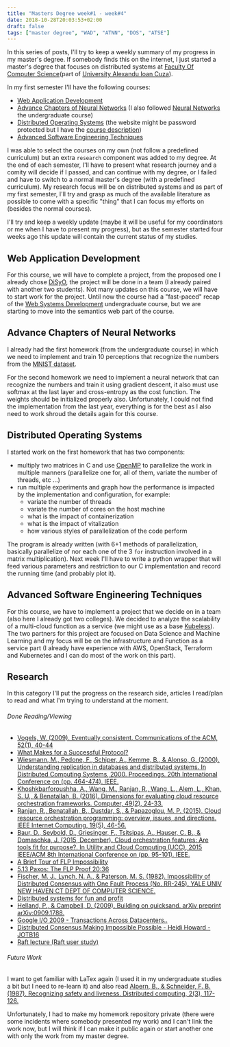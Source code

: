 ```yaml
---
title: "Masters Degree week#1 - week#4"
date: 2018-10-28T20:03:53+02:00
draft: false
tags: ["master degree", "WAD", "ATNN", "DOS", "ATSE"]
---
```


In this series of posts, I'll try to keep a weekly summary of my progress in my master's degree.
If somebody finds this on the internet, I just started a master's degree that focuses on distributed systems at [Faculty Of Computer Science][info-iasi](part of [University Alexandu Ioan Cuza][uaic]).
<!--more-->

In my first semester I'll have the following courses:

- [Web Application Development][wad]
- [Advance Chapters of Neural Networks][acnn] (I also followed [Neural Networks][nn] the undergraduate course)
- [Distributed Operating Systems][sod] (the website might be password protected but I have the [course description][sod-cd])
- [Advanced Software Engineering Techniques][aset]

I was able to select the courses on my own (not follow a predefined curriculum) but an extra `research` component was added to my degree.
At the end of each semester, I'll have to present what research journey and a comity will decide if I passed, and can continue with my degree, or I
failed and have to switch to a normal master's degree (with a predefined curriculum). My research focus will be on distributed systems and as part of my
first semester, I'll try and grasp as much of the available literature as possible to come with a specific "thing" that I can focus my efforts on (besides the normal courses).


I'll try and keep a weekly update (maybe it will be useful for my coordinators or me when I have to present my progress), but as the semester started four weeks ago this update will contain the current status of my studies.


## Web Application Development

For this course, we will have to complete a project, from the proposed one I already chose [DiSyO][distyo], the project will be done in a team (I already paired with another two students). Not many updates on this course, we will have to start work for the project. Until now the course had a "fast-paced" recap of the [Web Systems Development][web] undergraduate course, but we are starting to move into the semantics web part of the course.

## Advance Chapters of Neural Networks

I already had the first homework (from the undergraduate course) in which we need to implement and train 
10 perceptions that recognize the numbers from the [MNIST dataset][MNIST].

For the second homework we need to implement a neural network that can recognize the numbers and train it using
gradient descent, it also must use softmax at the last layer and cross-entropy as the cost function. The weights should be
initialized properly also. Unfortunately, I could not find the implementation from the last year, everything is for the best as I also need
to work shroud the details again for this course.

## Distributed Operating Systems

I started work on the first homework that has two components:

- multiply two matrices in C and use [OpenMP][openmp] to parallelize the work in multiple manners (parallelize one for, all of them, variate the number of threads, etc ...)
- run multiple experiments and graph how the performance is impacted by the implementation and configuration, for example:
  * variate the number of threads
  * variate the number of cores on the host machine
  * what is the impact of containerization
  * what is the impact of vitalization
  * how various styles of parallelization of the code perform

The program is already written (with 6+1 methods of parallelization, basically parallelize of nor each one of the 3 `for` instruction involved in a matrix multiplication).
Next week I'll have to write a python wrapper that will feed various parameters and restriction to our C implementation and record the running time (and probably plot it).


## Advanced Software Engineering Techniques

For this course, we have to implement a project that we decide on in a team (also here I already got two colleges). We decided to analyze the scalability of a multi-cloud function as a service (we might use as a base [Kubeless][kubeless]). The two partners for this project are focused on Data Science and Machine Learning and my focus will be on the infrastructure and Function as a service part (I already have experience with AWS, OpenStack, Terraform and Kubernetes and I can do most of the work on this part).


## Research

In this category I'll put the progress on the research side, articles I read/plan to read and what I'm trying to understand at the moment.


###### Done Reading/Viewing

- [Vogels, W. (2009). Eventually consistent. Communications of the ACM, 52(1), 40-44](http://citeseerx.ist.psu.edu/viewdoc/download?doi=10.1.1.187.8545&rep=rep1&type=pdf)
- [What Makes for a Successful Protocol?](https://tools.ietf.org/html/rfc5218)
- [Wiesmann, M., Pedone, F., Schiper, A., Kemme, B., & Alonso, G. (2000). Understanding replication in databases and distributed systems. In Distributed Computing Systems, 2000. Proceedings. 20th International Conference on (pp. 464-474). IEEE.](https://infoscience.epfl.ch/record/52326/files/IC_TECH_REPORT_199935.pdf)
- [Khoshkbarforoushha, A., Wang, M., Ranjan, R., Wang, L., Alem, L., Khan, S. U., & Benatallah, B. (2016). Dimensions for evaluating cloud resource orchestration frameworks. Computer, 49(2), 24-33.](http://dlib.scu.ac.ir/bitstream/Hannan/168669/1/7404193.pdf)
- [Ranjan, R., Benatallah, B., Dustdar, S., & Papazoglou, M. P. (2015). Cloud resource orchestration programming: overview, issues, and directions. IEEE Internet Computing, 19(5), 46-56.
](http://www.infosys.tuwien.ac.at/staff/sd/papers/Zeitschriftenartikel%202015%20S.%20Dustdar%20Cloud%20Resource.pdf)
- [Baur, D., Seybold, D., Griesinger, F., Tsitsipas, A., Hauser, C. B., & Domaschka, J. (2015, December). Cloud orchestration features: Are tools fit for purpose?. In Utility and Cloud Computing (UCC), 2015 IEEE/ACM 8th International Conference on (pp. 95-101). IEEE.](https://www.researchgate.net/profile/Athanasios_Tsitsipas/publication/290429973_Cloud_Orchestration_Features_Are_Tools_Fit_for_Purpose/links/58c0367b92851cbfd30bbfd3/Cloud-Orchestration-Features-Are-Tools-Fit-for-Purpose.pdf)
- [A Brief Tour of FLP Impossibility](https://www.the-paper-trail.org/post/2008-08-13-a-brief-tour-of-flp-impossibility/)
- [5.13 Paxos: The FLP Proof 20:36](https://www.youtube.com/watch?v=r6DZH7ETG5M)
- [Fischer, M. J., Lynch, N. A., & Paterson, M. S. (1982). Impossibility of Distributed Consensus with One Fault Process (No. RR-245). YALE UNIV NEW HAVEN CT DEPT OF COMPUTER SCIENCE.](http://www.dtic.mil/dtic/tr/fulltext/u2/a120161.pdf) 
- [Distributed systems for fun and profit](http://book.mixu.net/distsys/)
- [Helland, P., & Campbell, D. (2009). Building on quicksand. arXiv preprint arXiv:0909.1788.](https://arxiv.org/pdf/0909.1788.pdf)
- [Google I/O 2009 - Transactions Across Datacenters..](https://www.youtube.com/watch?v=srOgpXECblk)
- [Distributed Consensus Making Impossible Possible - Heidi Howard - JOTB16](https://www.youtube.com/watch?v=XUQJvMALfUA)
- [Raft lecture (Raft user study)](https://www.youtube.com/watch?v=YbZ3zDzDnrw)

###### Future Work
I want to get familiar with LaTex again (I used it in my undergraduate studies a bit but I need to re-learn it) and also read [Alpern, B., & Schneider, F. B. (1987). Recognizing safety and liveness. Distributed computing, 2(3), 117-126.](https://ecommons.cornell.edu/bitstream/handle/1813/6567/86-727.pdf?sequence=1)



Unfortunately, I had to make my homework repository private (there were some incidents where somebody presented my work) and I can't link the work now, but I will think if I can make it public again or start another one with only the work from my master degree.


[info-iasi]: https://www.info.uaic.ro/bin/Main/
[uaic]: http://www.uaic.ro/
[wad]: https://profs.info.uaic.ro/~busaco/teach/courses/wade/
[acnn]: https://sites.google.com/view/rbenchea/advanced-chapters-of-neural-networks
[nn]: https://sites.google.com/view/rbenchea/neural-networks
[sod]: https://profs.info.uaic.ro/~vidrascu/MasterSOD/index.html
[aset]: https://profs.info.uaic.ro/~adiftene/Scoala/2019/ASET/index.html
[sod-cd]: https://profs.info.uaic.ro/~webdata/planuri/master/ro/MSD1104O1.pdf
[distyo]: https://profs.info.uaic.ro/~busaco/teach/courses/wade/projects/#distributed-os-onto
[web]: https://profs.info.uaic.ro/~busaco/teach/courses/websys/
[MNIST]: http://yann.lecun.com/exdb/mnist/
[openmp]: https://www.openmp.org/
[kubeless]: https://kubeless.io/

